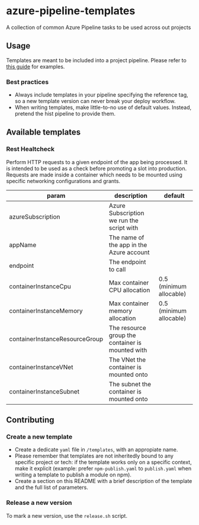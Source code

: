 # azure-pipeline-templates
A collection of common Azure Pipeline tasks to be used across out projects

## Usage
Templates are meant to be included into a project pipeline. Please refer to [this guide](https://github.com/MicrosoftDocs/azure-devops-docs/blob/master/docs/pipelines/process/templates.md#use-other-repositories) for examples.

### Best practices
* Always include templates in your pipeline specifying the reference tag, so a new template version can never break your deploy workflow.
* When writing templates, make little-to-no use of default values. Instead, pretend the hist pipeline to provide them.

## Available templates

### Rest Healtcheck
Perform HTTP requests to a given endpoint of the app being processed. It is intended to be used as a check before promoting a slot into production.
Requests are made inside a container which needs to be mounted using specific networking configurations and grants.

|param|description|default|
|-|-|-|
|azureSubscription|Azure Subscription we run the script with||
|appName|The name of the app in the Azure account||
|endpoint|The endpoint to call||
|containerInstanceCpu|Max container CPU allocation|0.5 (minimum allocable)|
|containerInstanceMemory|Max container memory allocation|0.5 (minimum allocable)|
|containerInstanceResourceGroup|The resource group the container is mounted with||
|containerInstanceVNet|The VNet the container is mounted onto||
|containerInstanceSubnet|The subnet the container is mounted onto||


## Contributing

### Create a new template
* Create a dedicate `yaml` file in `/templates`, with an appropiate name.
* Please remember that templates are not inheritedly bound to any specific project or tech: if the template works only on a specific context, make it explicit (example: prefer `npm-publish.yaml` to `publish.yaml` when writing a template to publish a module on npm).
* Create a section on this README with a brief description of the template and the full list of parameters.

### Release a new version
To mark a new version, use the `release.sh` script.
